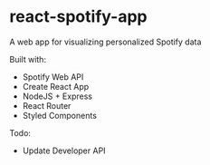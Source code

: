 # react-spotify-app
A web app for visualizing personalized Spotify data

Built with:

- Spotify Web API
- Create React App
- NodeJS + Express
- React Router
- Styled Components

Todo:
- Update Developer API 
